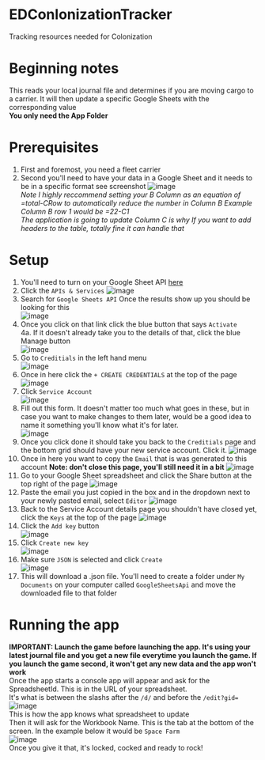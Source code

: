 # EDConlonizationTracker
Tracking resources needed for Colonization

# Beginning notes
This reads your local journal file and determines if you are moving cargo to a carrier. It will then update a specific Google Sheets with the corresponding value  
**You only need the App Folder**

# Prerequisites
1. First and foremost, you need a fleet carrier  
2. Second you'll need to have your data in a Google Sheet and it needs to be in a specific format see screenshot
   ![image](https://github.com/user-attachments/assets/dd76f741-2ea1-4bca-a872-124c9aae1f61)  
*Note I highly reccommend setting your B Column as an equation of =total-CRow to automatically reduce the number in Column B*
*Example Column B row 1 would be =22-C1*  
*The application is going to update Column C is why*
*If you want to add headers to the table, totally fine it can handle that*

# Setup
1. You'll need to turn on your Google Sheet API [here](https:\\console.google.cloud)
2. Click the `APIs & Services`
   ![image](https://github.com/user-attachments/assets/def5eb5d-a0e5-437c-a6f3-7711e5495d8c)
3. Search for `Google Sheets API` Once the results show up you should be looking for this  
 ![image](https://github.com/user-attachments/assets/d8c37a3e-0635-4131-9b15-e4b136885190)
4. Once you click on that link click the blue button that says `Activate`  
4a. If it doesn't already take you to the details of that, click the blue Manage button  
  ![image](https://github.com/user-attachments/assets/3f274be0-dfe0-4011-b888-61084064c241)
5. Go to `Creditials` in the left hand menu  
   ![image](https://github.com/user-attachments/assets/f5c3b052-8955-4b4e-a8c6-0d03df8ac02c)
6. Once in here click the `+ CREATE CREDENTIALS` at the top of the page  
  ![image](https://github.com/user-attachments/assets/60cec8d5-77ba-4605-b027-98e458b9d6e9)
7. Click `Service Account`  
    ![image](https://github.com/user-attachments/assets/650bc677-cc5d-4aae-a455-b703c912cd84)
8. Fill out this form. It doesn't matter too much what goes in these, but in case you want to make changes to them later, would be a good idea to name it something you'll know what it's for later.  
    ![image](https://github.com/user-attachments/assets/fc5a1cc0-f052-4bf6-80a3-5d7ebb35f299)
9. Once you click done it should take you back to the `Creditials` page and the bottom grid should have your new service account. Click it.
  ![image](https://github.com/user-attachments/assets/7dd06756-f2c8-401a-8663-271d808add01)
10. Once in here you want to copy the `Email` that is was generated to this account **Note: don't close this page, you'll still need it in a bit**
    ![image](https://github.com/user-attachments/assets/588a118f-f0c8-4083-afb3-09ae382d71e2)
11. Go to your Google Sheet spreadsheet and click the Share button at the top right of the page
  ![image](https://github.com/user-attachments/assets/c1ac0f33-6adb-4240-a887-c6c2acc0ab5c)
12. Paste the email you just copied in the box and in the dropdown next to your newly pasted email, select `Editor`
  ![image](https://github.com/user-attachments/assets/d04ed8f7-5de7-467b-b582-8ade453766a7)
13. Back to the Service Account details page you shouldn't have closed yet, click the `Keys` at the top of the page
    ![image](https://github.com/user-attachments/assets/31114eff-0ab1-4a4c-a28c-37a71afb05dd)
14. Click the `Add key` button  
  ![image](https://github.com/user-attachments/assets/22c0ecf7-08b4-44d6-9f68-d4c17ef28da9)
15. Click `Create new key`  
    ![image](https://github.com/user-attachments/assets/7c4e7cd1-a61f-4a74-925a-bd034ff930bb)
16. Make sure `JSON` is selected and click `Create`  
    ![image](https://github.com/user-attachments/assets/166681a5-cd23-4513-91b2-a209d0331ebf)
17. This will download a .json file. You'll need to create a folder under `My Documents` on your computer called `GoogleSheetsApi` and move the downloaded file to that folder

# Running the app
**IMPORTANT: Launch the game before launching the app. It's using your latest journal file and you get a new file everytime you launch the game. If you launch the game second, it won't get any new data and the app won't work**  
Once the app starts a console app will appear and ask for the SpreadsheetId. This is in the URL of your spreadsheet.  
It's what is between the slashs after the `/d/` and before the `/edit?gid=`  
![image](https://github.com/user-attachments/assets/476e9198-ee21-4670-a582-344d2f7b7529)  
This is how the app knows what spreadsheet to update  
Then it will ask for the Workbook Name. This is the tab at the bottom of the screen. In the example below it would be `Space Farm`  
![image](https://github.com/user-attachments/assets/19b6b56e-9853-462a-b5bd-88cdd474c3f9)  
Once you give it that, it's locked, cocked and ready to rock!









